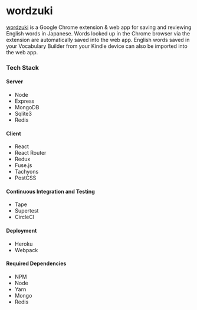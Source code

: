 # wordzuki

[wordzuki](www.wordzuki.xyz) is a Google Chrome extension & web app for saving and reviewing English words in Japanese. Words looked up in the Chrome browser via the extension are automatically saved into the web app. English words saved in your Vocabulary Builder from your Kindle device can also be imported into the web app.

### Tech Stack

#### Server
- Node
- Express
- MongoDB
- Sqlite3
- Redis

#### Client
- React
- React Router
- Redux
- Fuse.js
- Tachyons
- PostCSS

#### Continuous Integration and Testing
- Tape
- Supertest
- CircleCI

#### Deployment
- Heroku
- Webpack

#### Required Dependencies
- NPM
- Node
- Yarn
- Mongo
- Redis

